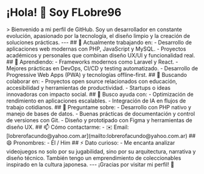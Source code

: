 # ¡Hola! 👋 Soy FLobre96
<!-->>
Bienvenido a mi perfil de GitHub. Soy un desarrollador en constante evolución, apasionado por la tecnología, el diseño limpio y la creación de soluciones prácticas.

---

## 🔭 Actualmente trabajando en:
- Desarrollo de aplicaciones web modernas con PHP, JavaScript y MySQL.
- Proyectos académicos y personales que combinan diseño UX/UI y funcionalidad real.

## 🌱 Aprendiendo:
- Frameworks modernos como Laravel y React.
- Mejores prácticas en DevOps, CI/CD y testing automatizado.
- Desarrollo de Progressive Web Apps (PWA) y tecnologías offline-first.

## 👯 Buscando colaborar en:
- Proyectos open source relacionados con educación, accesibilidad y herramientas de productividad.
- Startups o ideas innovadoras con impacto social.

## 🤔 Busco ayuda con:
- Optimización de rendimiento en aplicaciones escalables.
- Integración de IA en flujos de trabajo cotidianos.

## 💬 Preguntame sobre:
- Desarrollo con PHP nativo y manejo de bases de datos.
- Buenas prácticas de documentación y control de versiones con Git.
- Diseño y prototipado con Figma y herramientas de diseño UX.

## 📫 Cómo contactarme:
- ✉️ Email: [lobrerofacundo@yahoo.com.ar](mailto:lobrerofacundo@yahoo.com.ar)


## 😄 Pronombres:
- Él / Him

## ⚡ Dato curioso:
- Me encanta analizar videojuegos no solo por su jugabilidad, sino por su arquitectura, narrativa y diseño técnico. También tengo un emprendimiento de coleccionables inspirado en la cultura japonesa.

---

¡Gracias por visitar mi perfil! 🚀